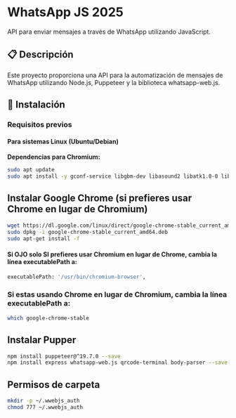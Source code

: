 # WhatsApp JS 2025

API para enviar mensajes a través de WhatsApp utilizando JavaScript.

## 📋 Descripción

Este proyecto proporciona una API para la automatización de mensajes de WhatsApp utilizando Node.js, Puppeteer y la biblioteca whatsapp-web.js.

## 🚀 Instalación

### Requisitos previos

#### Para sistemas Linux (Ubuntu/Debian)

**Dependencias para Chromium:**
```bash
sudo apt update
sudo apt install -y gconf-service libgbm-dev libasound2 libatk1.0-0 libc6 libcairo2 libcups2 libdbus-1-3 libexpat1 libfontconfig1 libgcc1 libgconf-2-4 libgdk-pixbuf2.0-0 libglib2.0-0 libgtk-3-0 libnspr4 libpango-1.0-0 libpangocairo-1.0-0 libstdc++6 libx11-6 libx11-xcb1 libxcb1 libxcomposite1 libxcursor1 libxdamage1 libxext6 libxfixes3 libxi6 libxrandr2 libxrender1 libxss1 libxtst6 ca-certificates fonts-liberation libappindicator1 libnss3 lsb-release xdg-utils wget
```

## Instalar Google Chrome (si prefieres usar Chrome en lugar de Chromium)
```bash
wget https://dl.google.com/linux/direct/google-chrome-stable_current_amd64.deb
sudo dpkg -i google-chrome-stable_current_amd64.deb
sudo apt-get install -f
```

#### Si OJO solo SI prefieres usar Chromium en lugar de Chrome, cambia la línea executablePath a:
```bash
executablePath: '/usr/bin/chromium-browser',
```
### Si estas usando Chrome en lugar de Chromium, cambia la línea executablePath a:
```bash
which google-chrome-stable
```


## Instalar Pupper 
```bash
npm install puppeteer@^19.7.0 --save
npm install express whatsapp-web.js qrcode-terminal body-parser --save
```

## Permisos de carpeta
```bash
mkdir -p ~/.wwebjs_auth
chmod 777 ~/.wwebjs_auth
```